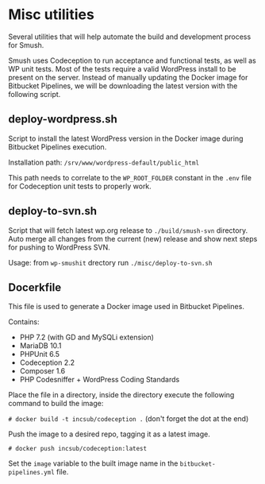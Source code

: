 # Misc utilities

Several utilities that will help automate the build and development process for Smush.

Smush uses Codeception to run acceptance and functional tests, as well as WP unit tests. Most of the tests require a valid
WordPress install to be present on the server. Instead of manually updating the Docker image for Bitbucket Pipelines, we
will be downloading the latest version with the following script. 

## deploy-wordpress.sh

Script to install the latest WordPress version in the Docker image during Bitbucket Pipelines execution.

Installation path: `/srv/www/wordpress-default/public_html`

This path needs to correlate to the `WP_ROOT_FOLDER` constant in the `.env` file for Codeception unit tests to properly work.

## deploy-to-svn.sh

Script that will fetch latest wp.org release to `./build/smush-svn` directory. Auto merge all changes from the current (new)
release and show next steps for pushing to WordPress SVN.

Usage: from `wp-smushit` drectory run `./misc/deploy-to-svn.sh`

## Docerkfile

This file is used to generate a Docker image used in Bitbucket Pipelines.

Contains:
* PHP 7.2 (with GD and MySQLi extension)
* MariaDB 10.1
* PHPUnit 6.5
* Codeception 2.2
* Composer 1.6
* PHP Codesniffer + WordPress Coding Standards

Place the file in a directory, inside the directory execute the following command to build the image:

`# docker build -t incsub/codeception .` (don't forget the dot at the end)

Push the image to a desired repo, tagging it as a latest image.

`# docker push incsub/codeception:latest` 

Set the `image` variable to the built image name in the `bitbucket-pipelines.yml` file.
